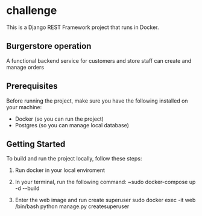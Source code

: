 # challenge

This is a Django REST Framework project that runs in Docker.

## Burgerstore operation

A functional backend service for customers and store staff can create and manage orders 

## Prerequisites

Before running the project, make sure you have the following installed on your machine:

- Docker (so you can run the project)
- Postgres (so you can manage local database)

## Getting Started

To build and run the project locally, follow these steps:

1. Run docker in your local enviroment

2. In your terminal, run the following command:
    ~sudo docker-compose up -d --build

3. Enter the web image and run create superuser
    sudo docker exec -it web /bin/bash
    python manage.py createsuperuser


